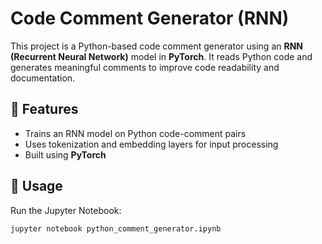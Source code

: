 # Code Comment Generator (RNN)

This project is a Python-based code comment generator using an **RNN (Recurrent Neural Network)** model in **PyTorch**. It reads Python code and generates meaningful comments to improve code readability and documentation.

## 🚀 Features
- Trains an RNN model on Python code-comment pairs  
- Uses tokenization and embedding layers for input processing  
- Built using **PyTorch**  

## 🚀 Usage
Run the Jupyter Notebook:
```bash
jupyter notebook python_comment_generator.ipynb
